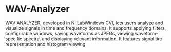 # WAV-Analyzer
WAV ANALYZER, developed in NI LabWindows CVI, lets users analyze and visualize signals in time and frequency domains. It supports applying filters, configurable windows, saving waveforms as JPEGs, viewing waveform-specific spectra, and displaying relevant information. It features signal tire representation and histogram viewing.
